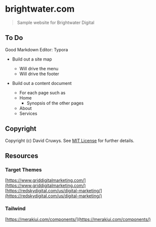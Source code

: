 # brightwater.com

> Sample website for Brightwater Digital

## To Do

Good Markdown Editor: Typora

- Build out a site map
  - Will drive the menu
  - Will drive the footer

- Build out a content document
  - For each page such as
  - Home
    - Synopsis of the other pages
  - About
  - Services


## Copyright

Copyright (c) David Cruwys. See [MIT License](LICENSE.txt) for further details.


## Resources

### Target Themes

[https://www.griddigitalmarketing.com/](https://www.griddigitalmarketing.com/)
[https://redskydigital.com/us/digital-marketing/](https://redskydigital.com/us/digital-marketing/)

### Tailwind

[https://merakiui.com/components/](https://merakiui.com/components/)
